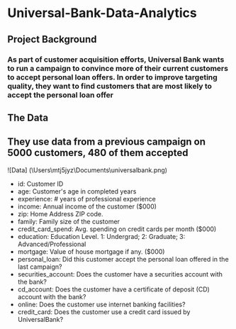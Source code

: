 # Universal-Bank-Data-Analytics

## Project Background

### As part of customer acquisition efforts, Universal Bank wants to run a campaign to convince more of their current customers to accept personal loan offers. In order to improve targeting quality, they want to find customers that are most likely to accept the personal loan offer

## The Data

## They use data from a previous campaign on 5000 customers, 480 of them accepted

![Data] (\Users\mtj5jyz\Documents\universalbank.png)



* id:	Customer ID
* age:	Customer's age in completed years
* experience:	# years of professional experience
* income:	Annual income of the customer ($000)
* zip:	Home Address ZIP code.
* family:	Family size of the customer
* credit_card_spend:	Avg. spending on credit cards per month ($000)
* education: 	Education Level. 1: Undergrad; 2: Graduate; 3: Advanced/Professional
* mortgage:	Value of house mortgage if any. ($000)
* personal_loan:	Did this customer accept the personal loan offered in the last campaign?
* securities_account:	Does the customer have a securities account with the bank?
*  cd_account:	Does the customer have a certificate of deposit (CD) account with the bank?
* online:	Does the customer use internet banking facilities?
* credit_card:	Does the customer use a credit card issued by UniversalBank?
